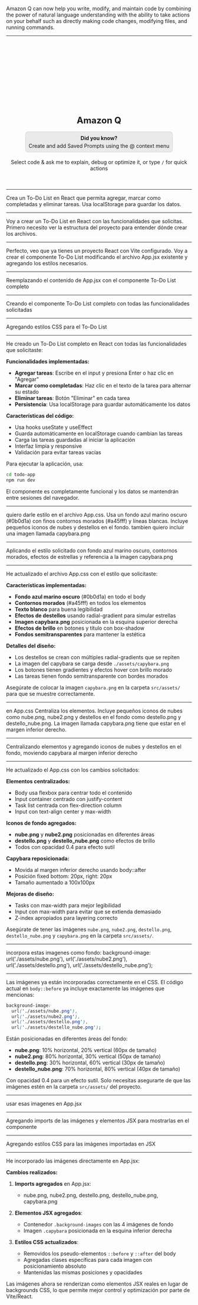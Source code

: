Amazon Q can now help you write, modify, and maintain code by combining the power of natural language understanding with the ability to take actions on your behalf such as directly making code changes, modifying files, and running commands.

---

<div style="display: flex; flex-direction: column; align-items: center; justify-content: center; text-align: center; padding: 200px 0 20px 0;">

<div style="font-size: 24px; margin-bottom: 12px;"><strong>Amazon Q</strong></div>
<div style="background: rgba(128, 128, 128, 0.15); border: 1px solid rgba(128, 128, 128, 0.25); border-radius: 8px; padding: 8px; margin: 4px 0; text-align: center;">
<div style="font-size: 14px; margin-bottom: 4px;"><strong>Did you know?</strong></div>
<div>Create and add Saved Prompts using the @ context menu</div>
</div>

Select code & ask me to explain, debug or optimize it, or type `/` for quick actions

</div>

---

Crea un To-Do List en React que permita agregar, marcar como completadas y eliminar tareas. Usa localStorage para guardar los datos.

---

Voy a crear un To-Do List en React con las funcionalidades que solicitas. Primero necesito ver la estructura del proyecto para entender dónde crear los archivos.

---

Perfecto, veo que ya tienes un proyecto React con Vite configurado. Voy a crear el componente To-Do List modificando el archivo App.jsx existente y agregando los estilos necesarios.

---

Reemplazando el contenido de App.jsx con el componente To-Do List completo

---

Creando el componente To-Do List completo con todas las funcionalidades solicitadas

---

Agregando estilos CSS para el To-Do List

---


He creado un To-Do List completo en React con todas las funcionalidades que solicitaste:

**Funcionalidades implementadas:**
- **Agregar tareas**: Escribe en el input y presiona Enter o haz clic en "Agregar"
- **Marcar como completadas**: Haz clic en el texto de la tarea para alternar su estado
- **Eliminar tareas**: Botón "Eliminar" en cada tarea
- **Persistencia**: Usa localStorage para guardar automáticamente los datos

**Características del código:**
- Usa hooks useState y useEffect
- Guarda automáticamente en localStorage cuando cambian las tareas
- Carga las tareas guardadas al iniciar la aplicación
- Interfaz limpia y responsive
- Validación para evitar tareas vacías

Para ejecutar la aplicación, usa:
```bash
cd todo-app
npm run dev
```

El componente es completamente funcional y los datos se mantendrán entre sesiones del navegador.

---

quiero darle estilo en el archivo App.css. Usa un fondo azul marino oscuro (#0b0d1a) con finos contornos morados (#a45fff) y líneas blancas. Incluye pequeños iconos de nubes y destellos en el fondo. tambien quiero incluir una imagen llamada capybara.png

---

Aplicando el estilo solicitado con fondo azul marino oscuro, contornos morados, efectos de estrellas y referencia a la imagen capybara.png

---


He actualizado el archivo App.css con el estilo que solicitaste:

**Características implementadas:**
- **Fondo azul marino oscuro** (#0b0d1a) en todo el body
- **Contornos morados** (#a45fff) en todos los elementos
- **Texto blanco** para buena legibilidad
- **Efectos de destellos** usando radial-gradient para simular estrellas
- **Imagen capybara.png** posicionada en la esquina superior derecha
- **Efectos de brillo** en botones y título con box-shadow
- **Fondos semitransparentes** para mantener la estética

**Detalles del diseño:**
- Los destellos se crean con múltiples radial-gradients que se repiten
- La imagen del capybara se carga desde `./assets/capybara.png`
- Los botones tienen gradientes y efectos hover con brillo morado
- Las tareas tienen fondo semitransparente con bordes morados

Asegúrate de colocar la imagen `capybara.png` en la carpeta `src/assets/` para que se muestre correctamente.

---

en App.css Centraliza los elementos. Incluye pequeños iconos de nubes como nube.png, nube2.png y destellos en el fondo como destello.png y destello_nube.png. La imagen llamada capybara.png tiene que estar en el margen inferior derecho.

---

Centralizando elementos y agregando iconos de nubes y destellos en el fondo, moviendo capybara al margen inferior derecho

---


He actualizado el App.css con los cambios solicitados:

**Elementos centralizados:**
- Body usa flexbox para centrar todo el contenido
- Input container centrado con justify-content
- Task list centrada con flex-direction column
- Input con text-align center y max-width

**Iconos de fondo agregados:**
- **nube.png** y **nube2.png** posicionadas en diferentes áreas
- **destello.png** y **destello_nube.png** como efectos de brillo
- Todos con opacidad 0.4 para efecto sutil

**Capybara reposicionada:**
- Movida al margen inferior derecho usando body::after
- Posición fixed bottom: 20px, right: 20px
- Tamaño aumentado a 100x100px

**Mejoras de diseño:**
- Tasks con max-width para mejor legibilidad
- Input con max-width para evitar que se extienda demasiado
- Z-index apropiados para layering correcto

Asegúrate de tener las imágenes `nube.png`, `nube2.png`, `destello.png`, `destello_nube.png` y `capybara.png` en la carpeta `src/assets/`.

---

incorpora estas imagenes como fondo: background-image: 
    url(&#39;./assets/nube.png&#39;),
    url(&#39;./assets/nube2.png&#39;),
    url(&#39;./assets/destello.png&#39;),
    url(&#39;./assets/destello_nube.png&#39;);

---


Las imágenes ya están incorporadas correctamente en el CSS. El código actual en `body::before` ya incluye exactamente las imágenes que mencionas:

```css
background-image: 
  url('./assets/nube.png'),
  url('./assets/nube2.png'),
  url('./assets/destello.png'),
  url('./assets/destello_nube.png');
```

Están posicionadas en diferentes áreas del fondo:
- **nube.png**: 10% horizontal, 20% vertical (60px de tamaño)
- **nube2.png**: 80% horizontal, 30% vertical (50px de tamaño)  
- **destello.png**: 30% horizontal, 60% vertical (30px de tamaño)
- **destello_nube.png**: 70% horizontal, 80% vertical (40px de tamaño)

Con opacidad 0.4 para un efecto sutil. Solo necesitas asegurarte de que las imágenes estén en la carpeta `src/assets/` del proyecto.

---

usar esas imagenes en App.jsx

---

Agregando imports de las imágenes y elementos JSX para mostrarlas en el componente

---

Agregando estilos CSS para las imágenes importadas en JSX

---


He incorporado las imágenes directamente en App.jsx:

**Cambios realizados:**

1. **Imports agregados** en App.jsx:
   - nube.png, nube2.png, destello.png, destello_nube.png, capybara.png

2. **Elementos JSX agregados**:
   - Contenedor `.background-images` con las 4 imágenes de fondo
   - Imagen `.capybara` posicionada en la esquina inferior derecha

3. **Estilos CSS actualizados**:
   - Removidos los pseudo-elementos `::before` y `::after` del body
   - Agregadas clases específicas para cada imagen con posicionamiento absoluto
   - Mantenidas las mismas posiciones y opacidades

Las imágenes ahora se renderizan como elementos JSX reales en lugar de backgrounds CSS, lo que permite mejor control y optimización por parte de Vite/React.